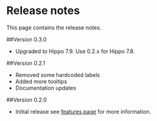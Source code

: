 <!--
  Copyright 2013 Hippo B.V. (http://www.onehippo.com)

  Licensed under the Apache License, Version 2.0 (the "License");
  you may not use this file except in compliance with the License.
  You may obtain a copy of the License at

   http://www.apache.org/licenses/LICENSE-2.0

  Unless required by applicable law or agreed to in writing, software
  distributed under the License is distributed on an "AS IS" BASIS,
  WITHOUT WARRANTIES OR CONDITIONS OF ANY KIND, either express or implied.
  See the License for the specific language governing permissions and
  limitations under the License.
  -->

# Release notes

This page contains the release notes.

##Version 0.3.0
+ Upgraded to Hippo 7.9. Use 0.2.x for Hippo 7.8.

##Version 0.2.1
+ Removed some hardcoded labels
+ Added more tooltips
+ Documentation updates

##Version 0.2.0
+ Initial release see [features page](features.html) for more information.